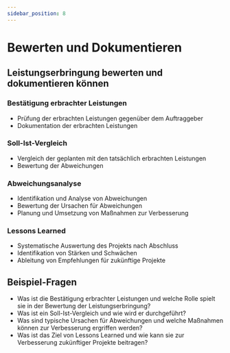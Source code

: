 ```yaml
---
sidebar_position: 8
---
```


# Bewerten und Dokumentieren

<!-- Leistungserbringung bewerten und dokumentieren können

-   Bestätigung erbrachter Leistungen
-   Soll-Ist-Vergleich
-   Abweichungsanalyse
-   Lessons Learned -->

## Leistungserbringung bewerten und dokumentieren können

### Bestätigung erbrachter Leistungen

-   Prüfung der erbrachten Leistungen gegenüber dem Auftraggeber
-   Dokumentation der erbrachten Leistungen

### Soll-Ist-Vergleich

-   Vergleich der geplanten mit den tatsächlich erbrachten Leistungen
-   Bewertung der Abweichungen

### Abweichungsanalyse

-   Identifikation und Analyse von Abweichungen
-   Bewertung der Ursachen für Abweichungen
-   Planung und Umsetzung von Maßnahmen zur Verbesserung

### Lessons Learned

-   Systematische Auswertung des Projekts nach Abschluss
-   Identifikation von Stärken und Schwächen
-   Ableitung von Empfehlungen für zukünftige Projekte

## Beispiel-Fragen

-   Was ist die Bestätigung erbrachter Leistungen und welche Rolle spielt sie in der Bewertung der Leistungserbringung?
-   Was ist ein Soll-Ist-Vergleich und wie wird er durchgeführt?
-   Was sind typische Ursachen für Abweichungen und welche Maßnahmen können zur Verbesserung ergriffen werden?
-   Was ist das Ziel von Lessons Learned und wie kann sie zur Verbesserung zukünftiger Projekte beitragen?
